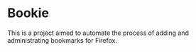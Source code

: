 # Bookie

This is a project aimed to automate the process of adding and administrating bookmarks for Firefox.
